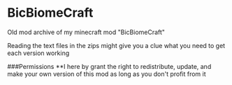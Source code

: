 # BicBiomeCraft
Old mod archive of my minecraft mod "BicBiomeCraft"

Reading the text files in the zips might give you a clue what you need to get each version working

###Permissions
**I here by grant the right to redistribute, update, and make your own version of this mod as long as you don't profit from it
